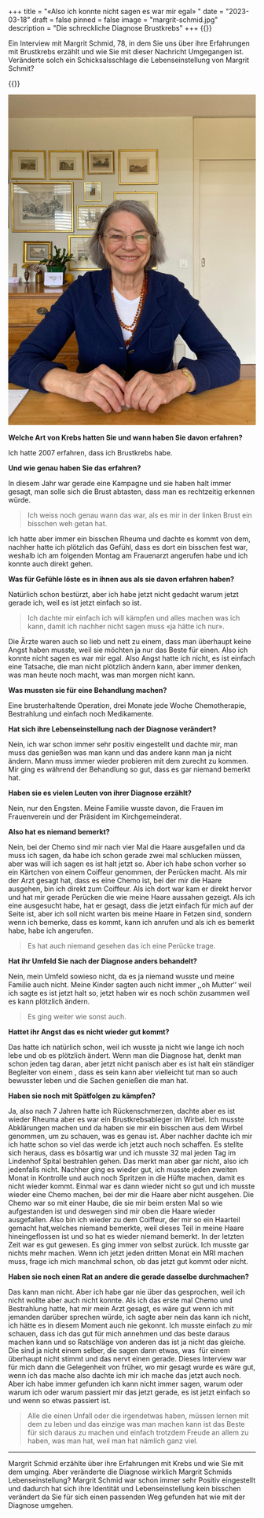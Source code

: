 +++
title = "«Also ich konnte nicht sagen es war mir egal»  "
date = "2023-03-18"
draft = false
pinned = false
image = "margrit-schmid.jpg"
description = "Die schreckliche Diagnose Brustkrebs"
+++
{{<lead>}}

Ein Interview mit Margrit Schmid, 78, in dem Sie uns über ihre Erfahrungen mit Brustkrebs erzählt und wie Sie mit dieser Nachricht Umgegangen ist. Veränderte solch ein Schicksalsschlage die Lebenseinstellung von Margrit Schmit?

{{</lead>}}



![Margrit Schmid ist 78 Jahre alt. Sie erhielt 2007 die schreckliche Nachricht das Sie an Brustkrebs erkrankt ist. Trotz dieser schweren Zeit, hatte Sie ihre Lebensfreude nie verloren.](margrit-schmid.jpg)

**Welche Art von Krebs hatten Sie und wann haben Sie davon erfahren?**

 Ich hatte 2007 erfahren, dass ich Brustkrebs habe.

**Und wie genau haben Sie das erfahren?**

In diesem Jahr war gerade eine Kampagne und sie haben halt immer gesagt, man solle sich die Brust abtasten, dass man es rechtzeitig erkennen würde.

> Ich weiss noch genau wann das war, als es mir in der linken Brust ein bisschen weh getan hat. 

Ich hatte aber immer ein bisschen Rheuma und dachte es kommt von dem, nachher hatte ich plötzlich das Gefühl, dass es dort ein bisschen fest war, weshalb ich am folgenden Montag am Frauenarzt angerufen habe und ich konnte auch direkt gehen.

**Was für Gefühle löste es in ihnen aus als sie davon erfahren haben?**

Natürlich schon bestürzt, aber ich habe jetzt nicht gedacht warum jetzt gerade ich, weil es ist jetzt einfach so ist. 

> Ich dachte mir einfach ich will kämpfen und alles machen was ich kann, damit ich nachher nicht sagen muss «ja hätte ich nur». 

Die Ärzte waren auch so lieb und nett zu einem, dass man überhaupt keine Angst haben musste, weil sie möchten ja nur das Beste für einen. Also ich konnte nicht sagen es war mir egal. Also Angst hatte ich nicht, es ist einfach eine Tatsache, die man nicht plötzlich ändern kann, aber immer denken, was man heute noch macht, was man morgen nicht kann.

**Was mussten sie für eine Behandlung machen?**

Eine brusterhaltende Operation, drei Monate jede Woche Chemotherapie, Bestrahlung und einfach noch Medikamente.

**Hat sich ihre Lebenseinstellung nach der Diagnose verändert?**

Nein, ich war schon immer sehr positiv eingestellt und dachte mir, man muss das genießen was man kann und das andere kann man ja nicht ändern. Mann muss immer wieder probieren mit dem zurecht zu kommen. Mir ging es während der Behandlung so gut, dass es gar niemand bemerkt hat.

**Haben sie es vielen Leuten von ihrer Diagnose erzählt?**

Nein, nur den Engsten. Meine Familie wusste davon, die Frauen im Frauenverein und der Präsident im Kirchgemeinderat.

**Also hat es niemand bemerkt?**

Nein, bei der Chemo sind mir nach vier Mal die Haare ausgefallen und da muss ich sagen, da habe ich schon gerade zwei mal schlucken müssen, aber was will ich sagen es ist halt jetzt so. Aber ich habe schon vorher so ein Kärtchen von einem Coiffeur genommen, der Perücken macht. Als mir der Arzt gesagt hat, dass es eine Chemo ist, bei der mir die Haare ausgehen, bin ich direkt zum Coiffeur. Als ich dort war kam er direkt hervor und hat mir gerade Perücken die wie meine Haare aussahen gezeigt. Als ich eine ausgesucht habe, hat er gesagt, dass die jetzt einfach für mich auf der Seite ist, aber ich soll nicht warten bis meine Haare in Fetzen sind, sondern wenn ich bemerke, dass es kommt, kann ich anrufen und als ich es bemerkt habe, habe ich angerufen. 

> Es hat auch niemand gesehen das ich eine Perücke trage.

**Hat ihr Umfeld Sie nach der Diagnose anders behandelt?**

Nein, mein Umfeld sowieso nicht, da es ja niemand wusste und meine Familie auch nicht. Meine Kinder sagten auch nicht immer ,,oh Mutter‘‘ weil ich sagte es ist jetzt halt so, jetzt haben wir es noch schön zusammen weil es kann plötzlich ändern. 

> Es ging weiter wie sonst auch.

**Hattet ihr Angst das es nicht wieder gut kommt?**      

Das hatte ich natürlich schon, weil ich wusste ja nicht wie lange ich noch lebe und ob es plötzlich ändert. Wenn man die Diagnose hat, denkt man schon jeden tag daran, aber jetzt nicht panisch aber es ist halt ein ständiger Begleiter von einem , dass es sein kann aber vielleicht tut man so auch bewusster leben und die Sachen genießen die man hat.

**Haben sie noch mit Spätfolgen zu kämpfen?**

Ja, also nach 7 Jahren hatte ich Rückenschmerzen, dachte aber es ist wieder Rheuma aber es war ein Brustkrebsableger im Wirbel. Ich musste Abklärungen machen und da haben sie mir ein bisschen aus dem Wirbel genommen, um zu schauen, was es genau ist. Aber nachher dachte ich mir ich hatte schon so viel das werde ich jetzt auch noch schaffen. Es stellte sich heraus, dass es bösartig war und ich musste 32 mal jeden Tag im Lindenhof Spital bestrahlen gehen. Das merkt man aber gar nicht, also ich jedenfalls nicht. Nachher ging es wieder gut, ich musste jeden zweiten Monat in Kontrolle und auch noch Spritzen in die Hüfte machen, damit es nicht wieder kommt. Einmal war es dann wieder nicht so gut und ich musste wieder eine Chemo machen, bei der mir die Haare aber nicht ausgehen. Die Chemo war so mit einer Haube, die sie mir beim ersten Mal so wie aufgestanden ist und deswegen sind mir oben die Haare wieder ausgefallen. Also bin ich wieder zu dem Coiffeur, der mir so ein Haarteil gemacht hat,welches niemand bemerkte, weil dieses Teil in meine Haare hineingeflossen ist und so hat es wieder niemand bemerkt. In der letzten Zeit war es gut gewesen. Es ging immer von selbst zurück. Ich musste gar nichts mehr machen. Wenn ich jetzt jeden dritten Monat ein MRI machen muss, frage ich mich manchmal schon, ob das jetzt gut kommt oder nicht.

**Haben sie noch einen Rat an andere die gerade dasselbe durchmachen?**   

Das kann man nicht. Aber ich habe gar nie über das gesprochen, weil ich nicht wollte aber auch nicht konnte. Als ich das erste mal Chemo und Bestrahlung hatte, hat mir mein Arzt gesagt, es wäre gut wenn ich mit jemanden darüber sprechen würde, ich sagte aber nein das kann ich nicht, ich hätte es in diesem Moment auch nie gekonnt. Ich musste einfach zu mir schauen, dass ich das gut für mich annehmen und das beste daraus machen kann und so Ratschläge von anderen das ist ja nicht das gleiche. Die sind ja nicht einem selber, die sagen dann etwas, was  für einem überhaupt nicht stimmt und das nervt einen gerade. Dieses Interview war für mich dann die Gelegenheit von früher, wo mir gesagt wurde es wäre gut, wenn ich das mache also dachte ich mir ich mache das jetzt auch noch.  Aber ich habe immer gefunden ich kann nicht immer sagen, warum oder warum ich oder warum passiert mir das jetzt gerade, es ist jetzt einfach so und wenn so etwas passiert ist. 

> Alle die einen Unfall oder die irgendetwas haben, müssen lernen mit dem zu leben und das einzige was man machen kann ist das Beste für sich daraus zu machen und einfach trotzdem Freude an allem zu haben, was man hat, weil man hat nämlich ganz viel.

<hr>

Margrit Schmid erzählte über ihre Erfahrungen mit Krebs und wie Sie mit dem umging. Aber veränderte die Diagnose wirklich Margrit Schmids Lebenseinstellung? Margrit Schmid war schon immer sehr Positiv eingestellt und dadurch hat sich ihre Identität und Lebenseinstellung kein bisschen verändert da Sie für sich einen passenden Weg gefunden hat wie mit der Diagnose umgehen.